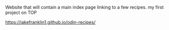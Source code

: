 Website that will contain a main index page linking to a few recipes. my first project on TOP

https://jakefranklin1.github.io/odin-recipes/
